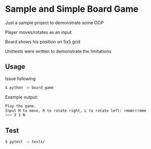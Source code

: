 # Sample and Simple Board Game

Just a sample project to demonstrate some OOP

Player moves/rotates as an input

Board shows his position on 5x5 grid

Unittests were written to demonstrate the limitations

## Usage
Issue following

```bash
$ python -m board_game
```

Example output:
```bash
Play the game.
Input M to move, R to rotate right, L to rotate left: rmmmrrrmmm
>>> 3 3 N
```

## Test

```bash
$ pytest -s tests/
```
